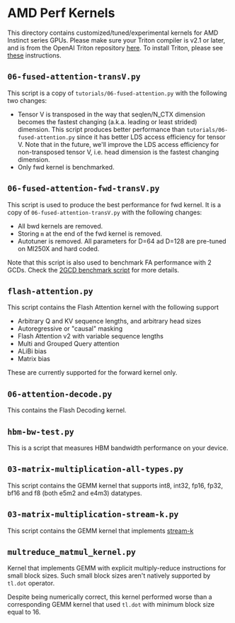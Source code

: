 # AMD Perf Kernels

This directory contains customized/tuned/experimental kernels for AMD Instinct series GPUs.
Please make sure your Triton compiler is v2.1 or later, and is from the OpenAI Triton repository
[here](https://github.com/openai/triton). To install Triton, please see
[these](https://github.com/openai/triton/tree/main?tab=readme-ov-file#install-from-source) instructions.

## `06-fused-attention-transV.py`

This script is a copy of `tutorials/06-fused-attention.py` with the following
two changes:

- Tensor V is transposed in the way that seqlen/N_CTX dimension becomes the
fastest changing (a.k.a. leading or least strided) dimension.
This script produces better performance than `tutorials/06-fused-attention.py`
since it has better LDS access efficiency for tensor V.
Note that in the future, we'll improve the LDS access efficiency for
non-transposed tensor V, i.e. head dimension is the fastest changing dimension.
- Only fwd kernel is benchmarked.

## `06-fused-attention-fwd-transV.py`

This script is used to produce the best performance for fwd kernel.
It is a copy of `06-fused-attention-transV.py` with the following
changes:

- All bwd kernels are removed.
- Storing `m` at the end of the fwd kernel is removed.
- Autotuner is removed. All parameters for D=64 ad D=128 are pre-tuned
on MI250X and hard coded.

Note that this script is also used to benchmark FA performance with 2 GCDs.
Check the [2GCD benchmark script](https://github.com/ROCmSoftwarePlatform/triton/blob/triton-mlir/scripts/amd/benchmark_flash_attention.py) for more details.

## `flash-attention.py`

This script contains the Flash Attention kernel with the following support

- Arbitrary Q and KV sequence lengths, and arbitrary head sizes
- Autoregressive or "causal" masking
- Flash Attention v2 with variable sequence lengths
- Multi and Grouped Query attention
- ALiBi bias
- Matrix bias

These are currently supported for the forward kernel only.

## `06-attention-decode.py`

This contains the Flash Decoding kernel.

## `hbm-bw-test.py`

This is a script that measures HBM bandwidth performance on your device.

## `03-matrix-multiplication-all-types.py`

This script contains the GEMM kernel that supports int8, int32, fp16,
fp32, bf16 and f8 (both e5m2 and e4m3) datatypes.

## `03-matrix-multiplication-stream-k.py`

This script contains the GEMM kernel that implements [stream-k](https://arxiv.org/abs/2301.03598)

## `multreduce_matmul_kernel.py`

Kernel that implements GEMM with explicit multiply-reduce instructions for small block sizes. Such
small block sizes aren't natively supported by `tl.dot` operator.

Despite being numerically correct, this kernel performed worse than a corresponding GEMM kernel that
used `tl.dot` with minimum block size equal to $16$.
